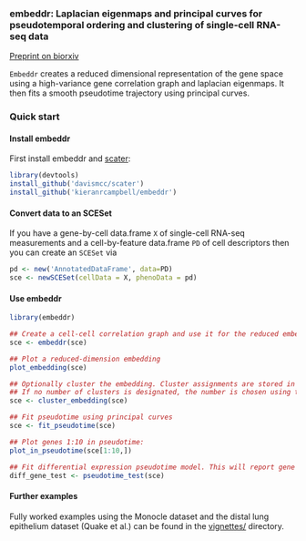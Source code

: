 ### embeddr: Laplacian eigenmaps and principal curves for pseudotemporal ordering and clustering of single-cell RNA-seq data

[Preprint on biorxiv](http://biorxiv.org/content/early/2015/09/18/027219)

`Embeddr` creates a reduced dimensional representation of the gene space using a high-variance gene correlation graph and laplacian eigenmaps. It then fits a smooth pseudotime trajectory using principal curves.

### Quick start

#### Install embeddr

First install embeddr and [scater](https://github.com/davismcc/scater):
```r
library(devtools)
install_github('davismcc/scater')
install_github('kieranrcampbell/embeddr')
```

#### Convert data to an SCESet
If you have a gene-by-cell data.frame `X` of single-cell RNA-seq measurements and a cell-by-feature data.frame `PD` of cell descriptors
then you can create an `SCESet` via
```r
pd <- new('AnnotatedDataFrame', data=PD)
sce <- newSCESet(cellData = X, phenoData = pd)
```

#### Use embeddr
```r
library(embeddr)

## Create a cell-cell correlation graph and use it for the reduced embedding:
sce <- embeddr(sce)

## Plot a reduced-dimension embedding
plot_embedding(sce)

## Optionally cluster the embedding. Cluster assignments are stored in pData(sce)$cluster.
## If no number of clusters is designated, the number is chosen using the BIC from package mclust
sce <- cluster_embedding(sce)

## Fit pseudotime using principal curves
sce <- fit_pseudotime(sce)

## Plot genes 1:10 in pseudotime:
plot_in_pseudotime(sce[1:10,])

## Fit differential expression pseudotime model. This will report gene name, p-val and q-val
diff_gene_test <- pseudotime_test(sce)

```

#### Further examples

Fully worked examples using the Monocle dataset and the distal lung epithelium dataset (Quake et al.) can be found in the [vignettes/](https://github.com/kieranrcampbell/embeddr/tree/master/vignettes) directory.
